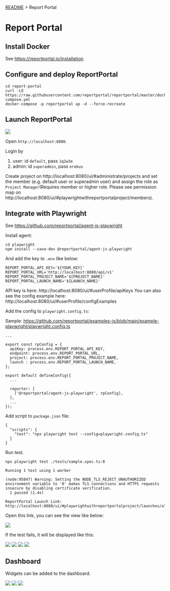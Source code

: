 [README](../README.md) > Report Portal

# Report Portal

## Install Docker
See https://reportportal.io/installation

## Configure and deploy ReportPortal

```
cd report-portal
curl -LO https://raw.githubusercontent.com/reportportal/reportportal/master/docker-compose.yml
docker-compose -p reportportal up -d --force-recreate
```

## Launch ReportPortal

![](./images/report-portal01.png)

Open `http://localhost:8080`.

Login by 

1. user: id `default`, pass `1q2w3e`
2. admin: id `superadmin`, pass `erebus`

Create project on http://localhost:8080/ui/#administrate/projects and set the member (e.g. default user or superadmin user) and assign the role as `Project Manager`(Requires member or higher role. Please see permission map on http://localhost:8080/ui/#playwrightwithreportportalproject/members).


## Integrate with Playwright
See https://github.com/reportportal/agent-js-playwright

Install agent:

```
cd playwright
npm install --save-dev @reportportal/agent-js-playwright
```

And add the key to `.env` like below:

```
REPORT_PORTAL_API_KEY='${YOUR_KEY}'
REPORT_PORTAL_URL='http://localhost:8080/api/v1'
REPORT_PORTAL_PROJECT_NAME='${PROJECT_NAME}'
REPORT_PORTAL_LAUNCH_NAME='${LAUNCH_NAME}'
```

API key is here: http://localhost:8080/ui/#userProfile/apiKeys
You can also see the config example here: http://localhost:8080/ui/#userProfile/configExamples

Add the config to `playwright.config.ts`:

Sample: https://github.com/reportportal/examples-js/blob/main/example-playwright/playwright.config.ts

```
...

export const rpConfig = {
  apiKey: process.env.REPORT_PORTAL_API_KEY,
  endpoint: process.env.REPORT_PORTAL_URL,
  project: process.env.REPORT_PORTAL_PROJECT_NAME,
  launch : process.env.REPORT_PORTAL_LAUNCH_NAME,
};

export default defineConfig({
  ...

  reporter: [
    ['@reportportal/agent-js-playwright', rpConfig],
  ],
  ...
});
```

Add script to `package.json` file:

```
{
  "scripts": {
    "test": "npx playwright test --config=playwright.config.ts"
  }
}
```

Run test.

```
npx playwright test ./tests/sample.spec.ts:8

Running 1 test using 1 worker

(node:95847) Warning: Setting the NODE_TLS_REJECT_UNAUTHORIZED environment variable to '0' makes TLS connections and HTTPS requests insecure by disabling certificate verification.
  1 passed (1.4s)

ReportPortal Launch Link: http://localhost:8080/ui/#playwrightwithreportportalproject/launches/all/16
```

Open this link, you can see the view like below:

![](./images/report-portal02.png)

If the test fails, it will be displayed like this:

![](./images/report-portal03.png)
![](./images/report-portal04.png)
![](./images/report-portal05.png)
![](./images/report-portal08.png)

## Dashboard
Widgets can be added to the dashboard.

![](./images/report-portal06.png)
![](./images/report-portal07.png)
![](./images/report-portal09.png)
